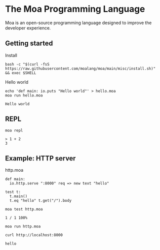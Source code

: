 # The Moa Programming Language
Moa is an open-source programming language designed to improve the developer experience.



## Getting started

Install
```
bash -c "$(curl -fsS https://raw.githubusercontent.com/moalang/moa/main/misc/install.sh)" && exec $SHELL
```

Hello world
```
echo 'def main: io.puts "Hello world"' > hello.moa
moa run hello.moa
```

```
Hello world
```


## REPL
```
moa repl
```

```
> 1 + 2
3
```


## Example: HTTP server

http.moa
```
def main:
  io.http.serve ":8000" req => new text "hello"

test t:
  t.main()
  t.eq "hello" t.get("/").body
```

```
moa test http.moa
```

```
1 / 1 100%
```

```
moa run http.moa
```

```
curl http://localhost:8000
```

```
hello
```
